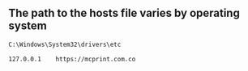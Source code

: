 ## The path to the hosts file varies by operating system

```sh
C:\Windows\System32\drivers\etc
```

```sh
127.0.0.1    https://mcprint.com.co
```
